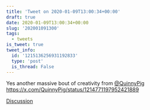 ```yaml
---
title: 'Tweet on 2020-01-09T13:00:34+00:00'
draft: true
date: 2020-01-09T13:00:34+00:00
slug: '202001091300'
tags:
  - tweets
is_tweet: true
tweet_info:
  id: '1215136256931192833'
  type: 'post'
  is_thread: False
---
```




Yes another massive bout of creativity from [@QuinnyPig](https://x.com/QuinnyPig) <https://x.com/QuinnyPig/status/1214771197952421889>

[Discussion](https://x.com/sytelus/status/1215136256931192833)
